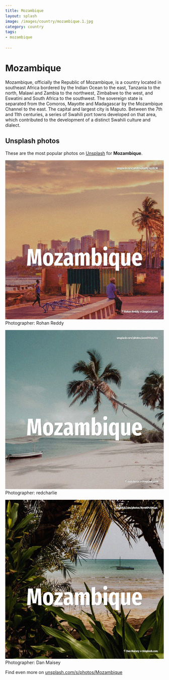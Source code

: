 ```yaml
---
title: Mozambique
layout: splash
image: /images/country/mozambique.1.jpg
category: country
tags:
- mozambique

---
```

# Mozambique

Mozambique, officially the Republic of Mozambique, is a country located in southeast Africa  bordered by the Indian Ocean to the east, Tanzania to the north, Malawi and Zambia to the  northwest, Zimbabwe to the west, and Eswatini and South Africa to the southwest. The sovereign state is separated from the Comoros, Mayotte and Madagascar by the Mozambique Channel  to the east. The capital and largest city is Maputo.  Between the 7th and 11th centuries, a series of Swahili port towns developed on that area, which  contributed to the development of a distinct Swahili culture and dialect. 

 
## Unsplash photos
These are the most popular photos on [Unsplash](https://unsplash.com) for **Mozambique**.
 
![Mozambique](/images/country/mozambique.1.jpg)
Photographer:  Rohan Reddy
 
![Mozambique](/images/country/mozambique.2.jpg)
Photographer:  redcharlie
 
![Mozambique](/images/country/mozambique.3.jpg)
Photographer:  Dan Maisey
 
Find even more on [unsplash.com/s/photos/Mozambique](https://unsplash.com/s/photos/Mozambique)
 
